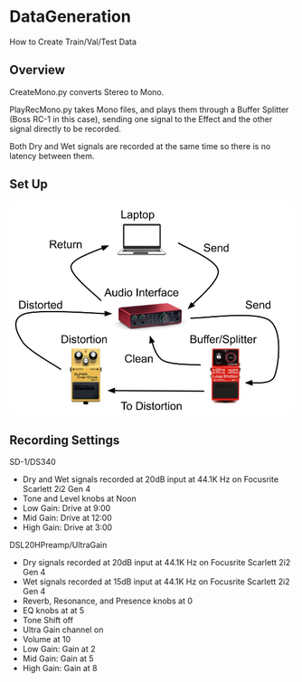 # DataGeneration
How to Create Train/Val/Test Data

## Overview
CreateMono.py converts Stereo to Mono.

PlayRecMono.py takes Mono files, and plays them through a Buffer Splitter (Boss RC-1 in this case), sending one signal to the Effect and the other signal directly to be recorded.

Both Dry and Wet signals are recorded at the same time so there is no latency between them.

## Set Up
![Set Up](../Images/DataGenerationImg/RecordingSetUp.jpg)

## Recording Settings

SD-1/DS340
  - Dry and Wet signals recorded at 20dB input at 44.1K Hz on Focusrite Scarlett 2i2 Gen 4
  - Tone and Level knobs at Noon
  - Low Gain: Drive at 9:00
  - Mid Gain: Drive at 12:00
  - High Gain: Drive at 3:00

DSL20HPreamp/UltraGain
  - Dry signals recorded at 20dB input at 44.1K Hz on Focusrite Scarlett 2i2 Gen 4
  - Wet signals recorded at 15dB input at 44.1K Hz on Focusrite Scarlett 2i2 Gen 4
  - Reverb, Resonance, and Presence knobs at 0
  - EQ knobs at at 5
  - Tone Shift off
  - Ultra Gain channel on
  - Volume at 10
  - Low Gain: Gain at 2
  - Mid Gain: Gain at 5
  - High Gain: Gain at 8
